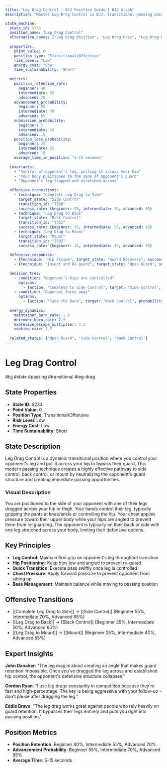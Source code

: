 ```yaml
---
title: "Leg Drag Control | BJJ Position Guide | BJJ Graph"
description: "Master Leg Drag Control in BJJ. Transitional passing position controlling opponent's leg to bypass guard. Success rates: Beginner 40%, Intermediate 55%, Advanced 70%."

state_machine:
  state_id: S233
  position_name: "Leg Drag Control"
  alternative_names: ["Leg Drag Position", "Leg Drag Pass", "Leg Drag Entry"]
  
  properties:
    point_value: 0
    position_type: "Transitional/Offensive"
    risk_level: "Low"
    energy_cost: "Low"
    time_sustainability: "Short"
  
  metrics:
    position_retention_rate:
      beginner: 40
      intermediate: 55
      advanced: 70
    advancement_probability:
      beginner: 55
      intermediate: 70
      advanced: 85
    submission_probability:
      beginner: 5
      intermediate: 10
      advanced: 15
    position_loss_probability:
      beginner: 35
      intermediate: 25
      advanced: 15
    average_time_in_position: "5-15 seconds"
  
  invariants:
    - "Control of opponent's leg, pulling it across your hip"
    - "Your body positioned to the side of opponent's guard"
    - "Opponent's leg trapped and stretched across"
  
  offensive_transitions:
    - technique: "Complete Leg Drag to Side"
      target_state: "Side Control"
      transition_id: "T330"
      success_rate: {beginner: 55, intermediate: 70, advanced: 85}
    - technique: "Leg Drag to Back"
      target_state: "Back Control"
      transition_id: "T331"
      success_rate: {beginner: 35, intermediate: 50, advanced: 65}
    - technique: "Leg Drag to Mount"
      target_state: "Mount"
      transition_id: "T332"
      success_rate: {beginner: 25, intermediate: 40, advanced: 55}
  
  defensive_responses:
    - {technique: "Hip Escape", target_state: "Guard Recovery", success_rate: 30}
    - {technique: "Invert and Re-guard", target_state: "Open Guard", success_rate: 25}
  
  decision_tree:
    - condition: "Opponent's hips are controlled"
      options:
        - {action: "Complete to Side Control", target: "Side Control", probability: 70}
    - condition: "Opponent turns away"
      options:
        - {action: "Take the Back", target: "Back Control", probability: 50}
  
  energy_dynamics:
    maintainer_burn_rate: 1.8
    defender_burn_rate: 2.5
    explosive_escape_multiplier: 3.5
    cooking_rate: 1.5
  
  related_states: ["Open Guard", "Side Control", "Back Control"]
---
```


# Leg Drag Control
#bjj #state #passing #transitional #leg-drag

## State Properties
- **State ID**: S233
- **Point Value**: 0
- **Position Type**: Transitional/Offensive
- **Risk Level**: Low  
- **Energy Cost**: Low
- **Time Sustainability**: Short

## State Description
Leg Drag Control is a dynamic transitional position where you control your opponent's leg and pull it across your hip to bypass their guard. This modern passing technique creates a highly effective pathway to side control, back control, or mount by neutralizing the opponent's guard structure and creating immediate passing opportunities.

### Visual Description
You are positioned to the side of your opponent with one of their legs dragged across your hip or thigh. Your hands control their leg, typically gripping the pants at knee/ankle or controlling the hip. Your chest applies pressure toward their upper body while your hips are angled to prevent them from re-guarding. The opponent is typically on their back or side with one leg stretched across your body, limiting their defensive options.

## Key Principles
- **Leg Control**: Maintain firm grip on opponent's leg throughout transition
- **Hip Positioning**: Keep hips low and angled to prevent re-guard
- **Quick Transition**: Execute pass swiftly once leg is controlled
- **Chest Pressure**: Apply forward pressure to prevent opponent from sitting up
- **Base Management**: Maintain balance while moving to passing position

## Offensive Transitions
- [[Complete Leg Drag to Side]] → [[Side Control]] (Beginner 55%, Intermediate 70%, Advanced 85%)
- [[Leg Drag to Back]] → [[Back Control]] (Beginner 35%, Intermediate 50%, Advanced 65%)
- [[Leg Drag to Mount]] → [[Mount]] (Beginner 25%, Intermediate 40%, Advanced 55%)

## Expert Insights
**John Danaher**: "The leg drag is about creating an angle that makes guard retention impossible. Once you've dragged the leg across and established hip control, the opponent's defensive structure collapses."

**Gordon Ryan**: "I use leg drags constantly in competition because they're fast and high-percentage. The key is being aggressive with your follow-up - don't pause after dragging the leg."

**Eddie Bravo**: "The leg drag works great against people who rely heavily on guard retention. It bypasses their legs entirely and puts you right into passing position."

## Position Metrics
- **Position Retention**: Beginner 40%, Intermediate 55%, Advanced 70%
- **Advancement Probability**: Beginner 55%, Intermediate 70%, Advanced 85%
- **Average Time**: 5-15 seconds
